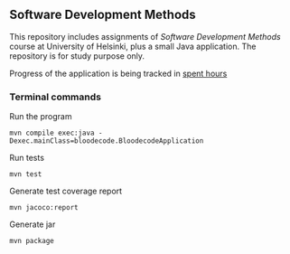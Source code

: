 ## Software Development Methods ##

This repository includes assignments of *Software Development Methods* course at University of Helsinki, plus a small Java application.
The repository is for study purpose only.

Progress of the application is being tracked in [spent hours](https://github.com/solasuo/SoftwareDevelopmentMethods/blob/main/Documentation/hours.md)

### Terminal commands ###

Run the program
```
mvn compile exec:java -Dexec.mainClass=bloodecode.BloodecodeApplication
```
Run tests
```
mvn test
```
Generate test coverage report
```
mvn jacoco:report
```
Generate jar
```
mvn package
```
